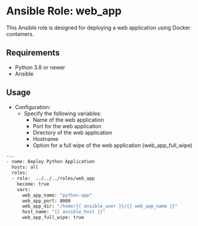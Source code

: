 # Ansible Role: web_app

This Ansible role is designed for deploying a web application using Docker containers.

## Requirements

- Python 3.8 or newer
- Ansible

## Usage

- Configuration:
    - Specify the following variables:
        - Name of the web application
        - Port for the web application
        - Directory of the web application
        - Hostname
        - Option for a full wipe of the web application (web_app_full_wipe)


```sh
---
- name: Deploy Python Application
  hosts: all
  roles: 
  - role:  ../../../roles/web_app
    become: true
    vars:
      web_app_name: "python-app"
      web_app_port: 8000
      web_app_dir: "/home/{{ ansible_user }}/{{ web_app_name }}"
      host_name: "{{ ansible_host }}"
      web_app_full_wipe: true
```